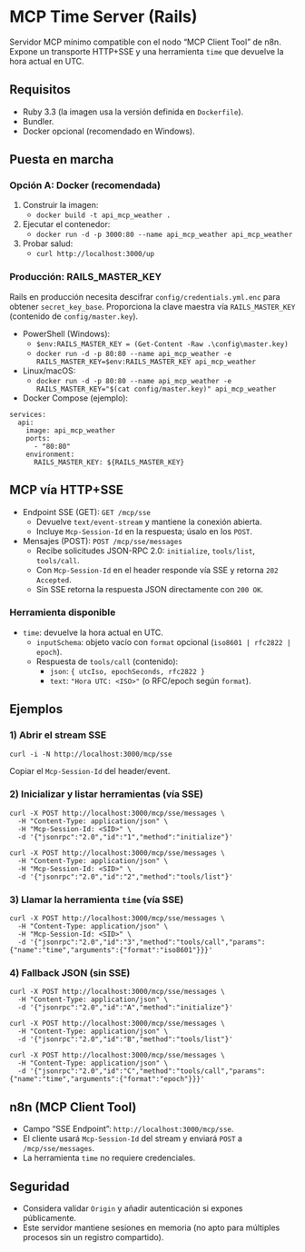 # MCP Time Server (Rails)

Servidor MCP mínimo compatible con el nodo “MCP Client Tool” de n8n. Expone un transporte HTTP+SSE y una herramienta `time` que devuelve la hora actual en UTC.

## Requisitos
- Ruby 3.3 (la imagen usa la versión definida en `Dockerfile`).
- Bundler.
- Docker opcional (recomendado en Windows).

## Puesta en marcha

### Opción A: Docker (recomendada)
1. Construir la imagen:
   - `docker build -t api_mcp_weather .`
2. Ejecutar el contenedor:
   - `docker run -d -p 3000:80 --name api_mcp_weather api_mcp_weather`
3. Probar salud:
   - `curl http://localhost:3000/up`

### Producción: RAILS_MASTER_KEY
Rails en producción necesita descifrar `config/credentials.yml.enc` para obtener `secret_key_base`. Proporciona la clave maestra vía `RAILS_MASTER_KEY` (contenido de `config/master.key`).

- PowerShell (Windows):
  - ``$env:RAILS_MASTER_KEY = (Get-Content -Raw .\config\master.key)``
  - ``docker run -d -p 80:80 --name api_mcp_weather -e RAILS_MASTER_KEY=$env:RAILS_MASTER_KEY api_mcp_weather``
- Linux/macOS:
  - ``docker run -d -p 80:80 --name api_mcp_weather -e RAILS_MASTER_KEY="$(cat config/master.key)" api_mcp_weather``
- Docker Compose (ejemplo):
```
services:
  api:
    image: api_mcp_weather
    ports:
      - "80:80"
    environment:
      RAILS_MASTER_KEY: ${RAILS_MASTER_KEY}
```

## MCP vía HTTP+SSE

- Endpoint SSE (GET): `GET /mcp/sse`
  - Devuelve `text/event-stream` y mantiene la conexión abierta.
  - Incluye `Mcp-Session-Id` en la respuesta; úsalo en los `POST`.
- Mensajes (POST): `POST /mcp/sse/messages`
  - Recibe solicitudes JSON-RPC 2.0: `initialize`, `tools/list`, `tools/call`.
  - Con `Mcp-Session-Id` en el header responde vía SSE y retorna `202 Accepted`.
  - Sin SSE retorna la respuesta JSON directamente con `200 OK`.

### Herramienta disponible
- `time`: devuelve la hora actual en UTC.
  - `inputSchema`: objeto vacío con `format` opcional (`iso8601 | rfc2822 | epoch`).
  - Respuesta de `tools/call` (contenido):
    - `json`: `{ utcIso, epochSeconds, rfc2822 }`
    - `text`: `"Hora UTC: <ISO>"` (o RFC/epoch según `format`).

## Ejemplos

### 1) Abrir el stream SSE
```
curl -i -N http://localhost:3000/mcp/sse
```
Copiar el `Mcp-Session-Id` del header/event.

### 2) Inicializar y listar herramientas (vía SSE)
```
curl -X POST http://localhost:3000/mcp/sse/messages \
  -H "Content-Type: application/json" \
  -H "Mcp-Session-Id: <SID>" \
  -d '{"jsonrpc":"2.0","id":"1","method":"initialize"}'

curl -X POST http://localhost:3000/mcp/sse/messages \
  -H "Content-Type: application/json" \
  -H "Mcp-Session-Id: <SID>" \
  -d '{"jsonrpc":"2.0","id":"2","method":"tools/list"}'
```

### 3) Llamar la herramienta `time` (vía SSE)
```
curl -X POST http://localhost:3000/mcp/sse/messages \
  -H "Content-Type: application/json" \
  -H "Mcp-Session-Id: <SID>" \
  -d '{"jsonrpc":"2.0","id":"3","method":"tools/call","params":{"name":"time","arguments":{"format":"iso8601"}}}'
```

### 4) Fallback JSON (sin SSE)
```
curl -X POST http://localhost:3000/mcp/sse/messages \
  -H "Content-Type: application/json" \
  -d '{"jsonrpc":"2.0","id":"A","method":"initialize"}'

curl -X POST http://localhost:3000/mcp/sse/messages \
  -H "Content-Type: application/json" \
  -d '{"jsonrpc":"2.0","id":"B","method":"tools/list"}'

curl -X POST http://localhost:3000/mcp/sse/messages \
  -H "Content-Type: application/json" \
  -d '{"jsonrpc":"2.0","id":"C","method":"tools/call","params":{"name":"time","arguments":{"format":"epoch"}}}'
```

## n8n (MCP Client Tool)
- Campo “SSE Endpoint”: `http://localhost:3000/mcp/sse`.
- El cliente usará `Mcp-Session-Id` del stream y enviará `POST` a `/mcp/sse/messages`.
- La herramienta `time` no requiere credenciales.

## Seguridad
- Considera validar `Origin` y añadir autenticación si expones públicamente.
- Este servidor mantiene sesiones en memoria (no apto para múltiples procesos sin un registro compartido).
